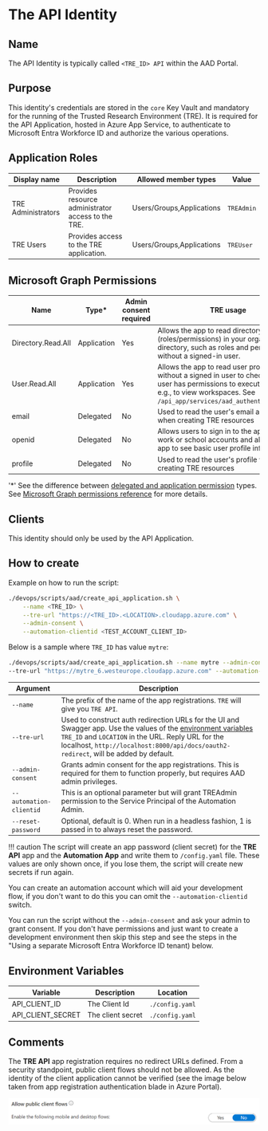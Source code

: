 # The API Identity

## Name
The API Identity is typically called `<TRE_ID> API` within the AAD Portal.

## Purpose
This identity's credentials are stored in the `core` Key Vault and mandatory for the running of the Trusted Research Environment (TRE). It is required for the API Application, hosted in Azure App Service, to authenticate to Microsoft Entra Workforce ID and authorize the various operations.

## Application Roles

| Display name | Description | Allowed member types | Value |
| ------------ | ----------- | -------------------- | ----- |
| TRE Administrators | Provides resource administrator access to the TRE. | Users/Groups,Applications | `TREAdmin` |
| TRE Users | Provides access to the TRE application. | Users/Groups,Applications | `TREUser` |

## Microsoft Graph Permissions
| Name | Type* | Admin consent required |  TRE usage |
| --- | -- | -----| --------- |
| Directory.Read.All | Application | Yes | Allows the app to read directory objects (roles/permissions) in your organization's directory, such as roles and permissions, without a signed-in user. |
| User.Read.All | Application | Yes | Allows the app to read user profiles without a signed in user to check that the user has permissions to execute an action e.g., to view workspaces. See `/api_app/services/aad_authentication.py`. |
|email|Delegated|No|Used to read the user's email address when creating TRE resources|
|openid|Delegated|No|Allows users to sign in to the app with their work or school accounts and allows the app to see basic user profile information.|
|profile|Delegated|No|Used to read the user's profile when creating TRE resources|


'*' See the difference between [delegated and application permission](https://docs.microsoft.com/graph/auth/auth-concepts#delegated-and-application-permissions) types. See [Microsoft Graph permissions reference](https://docs.microsoft.com/graph/permissions-reference) for more details.

## Clients
This identity should only be used by the API Application.

## How to create
Example on how to run the script:

```bash
./devops/scripts/aad/create_api_application.sh \
    --name <TRE_ID> \
    --tre-url "https://<TRE_ID>.<LOCATION>.cloudapp.azure.com" \
    --admin-consent \
    --automation-clientid <TEST_ACCOUNT_CLIENT_ID>
```
Below is a sample where `TRE_ID` has value `mytre`:

  ```bash
  ./devops/scripts/aad/create_api_application.sh --name mytre --admin-consent \
  --tre-url "https://mytre_6.westeurope.cloudapp.azure.com" --automation-clientid 176c2f5d-xxxx-xxxx-xxxx-68a5c30f354d
  ```

| Argument | Description |
| -------- | ----------- |
| `--name` | The prefix of the name of the app registrations. `TRE` will give you `TRE API`. |
| `--tre-url` | Used to construct auth redirection URLs for the UI and Swagger app. Use the values of the [environment variables](../environment-variables.md) `TRE_ID` and `LOCATION` in the URL. Reply URL for the localhost, `http://localhost:8000/api/docs/oauth2-redirect`, will be added by default. |
| `--admin-consent` | Grants admin consent for the app registrations. This is required for them to function properly, but requires AAD admin privileges. |
| `--automation-clientid` | This is an optional parameter but will grant TREAdmin permission to the Service Principal of the Automation Admin.|
| `--reset-password` | Optional, default is 0. When run in a headless fashion, 1 is passed in to always reset the password. |


!!! caution
    The script will create an app password (client secret) for the **TRE API** app and the **Automation App** and write them to `/config.yaml` file. These values are only shown once, if you lose them, the script will create new secrets if run again.


You can create an automation account which will aid your development flow, if you don't want to do this you can omit the `--automation-clientid` switch.

You can run the script without the `--admin-consent` and ask your admin to grant consent. If you don't have permissions and just want to create a development environment then skip this step and see the steps in the "Using a separate Microsoft Entra Workforce ID tenant) below.

## Environment Variables
| Variable | Description | Location |
| -------- | ----------- | -------- |
|API_CLIENT_ID|The Client Id|`./config.yaml`|
|API_CLIENT_SECRET|The client secret|`./config.yaml`|

## Comments

The **TRE API** app registration requires no redirect URLs defined. From a security standpoint, public client flows should not be allowed. As the identity of the client application cannot be verified (see the image below taken from app registration authentication blade in Azure Portal).

![Allow public client flows - No](../../assets/app-reg-authentication-allow-public-client-flows-no.png)

